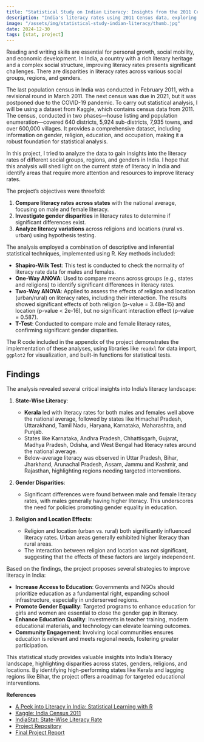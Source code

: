 ```yaml
---
title: "Statistical Study on Indian Literacy: Insights from the 2011 Census"
description: "India's literacy rates using 2011 Census data, exploring disparities across states, genders, religions, and urban-rural divides."
image: "/assets/img/statistical-study-indian-literacy/thumb.jpg"
date: 2024-12-30
tags: [stat, project] 
---
```

 
 
Reading and writing skills are essential for personal growth, social mobility, and economic development. In India, a country with a rich literary heritage and a complex social structure, improving literacy rates presents significant challenges. There are disparities in literacy rates across various social groups, regions, and genders.

The last population census in India was conducted in February 2011, with a revisional round in March 2011. The next census was due in 2021, but it was postponed due to the COVID-19 pandemic. To carry out statistical analysis, I will be using a dataset from Kaggle, which contains census data from 2011. The census, conducted in two phases—house listing and population enumeration—covered 640 districts, 5,924 sub-districts, 7,935 towns, and over 600,000 villages. It provides a comprehensive dataset, including information on gender, religion, education, and occupation, making it a robust foundation for statistical analysis.

In this project, I tried to analyze the data to gain insights into the literacy rates of different social groups, regions, and genders in India. I hope that this analysis will shed light on the current state of literacy in India and identify areas that require more attention and resources to improve literacy rates.
 

The project’s objectives were threefold:
1. **Compare literacy rates across states** with the national average, focusing on male and female literacy.
2. **Investigate gender disparities** in literacy rates to determine if significant differences exist.
3. **Analyze literacy variations** across religions and locations (rural vs. urban) using hypothesis testing.
 

The analysis employed a combination of descriptive and inferential statistical techniques, implemented using R. Key methods included:
 
- **Shapiro-Wilk Test**: This test is conducted to check the normality of literacy rate data for males and females. 
- **One-Way ANOVA**: Used to compare means across groups (e.g., states and religions) to identify significant differences in literacy rates.
- **Two-Way ANOVA**: Applied to assess the effects of religion and location (urban/rural) on literacy rates, including their interaction. The results showed significant effects of both religion (p-value = 3.48e-15) and location (p-value < 2e-16), but no significant interaction effect (p-value = 0.587).
- **T-Test**: Conducted to compare male and female literacy rates, confirming significant gender disparities.

The R code included in the appendix of the project demonstrates the implementation of these analyses, using libraries like `readxl` for data import, `ggplot2` for visualization, and built-in functions for statistical tests.

## Findings

The analysis revealed several critical insights into India’s literacy landscape:

1. **State-Wise Literacy**:
   - **Kerala** led with literacy rates for both males and females well above the national average, followed by states like Himachal Pradesh, Uttarakhand, Tamil Nadu, Haryana, Karnataka, Maharashtra, and Punjab.
   - States like Karnataka, Andhra Pradesh, Chhattisgarh, Gujarat, Madhya Pradesh, Odisha, and West Bengal had literacy rates around the national average.
   - Below-average literacy was observed in Uttar Pradesh, Bihar, Jharkhand, Arunachal Pradesh, Assam, Jammu and Kashmir, and Rajasthan, highlighting regions needing targeted interventions.

2. **Gender Disparities**:
   - Significant differences were found between male and female literacy rates, with males generally having higher literacy. This underscores the need for policies promoting gender equality in education.

3. **Religion and Location Effects**:
   - Religion and location (urban vs. rural) both significantly influenced literacy rates. Urban areas generally exhibited higher literacy than rural areas.
   - The interaction between religion and location was not significant, suggesting that the effects of these factors are largely independent.

 
Based on the findings, the project proposes several strategies to improve literacy in India:
- **Increase Access to Education**: Governments and NGOs should prioritize education as a fundamental right, expanding school infrastructure, especially in underserved regions.
- **Promote Gender Equality**: Targeted programs to enhance education for girls and women are essential to close the gender gap in literacy.
- **Enhance Education Quality**: Investments in teacher training, modern educational materials, and technology can elevate learning outcomes.
- **Community Engagement**: Involving local communities ensures education is relevant and meets regional needs, fostering greater participation.
  
This statistical study provides valuable insights into India’s literacy landscape, highlighting disparities across states, genders, religions, and locations. By identifying high-performing states like Kerala and lagging regions like Bihar, the project offers a roadmap for targeted educational interventions.

**References**
- [A Peek into Literacy in India: Statistical Learning with R](https://gigadom.wordpress.com/2015/01/05/a-peek-into-literacy-inindia-statistical-learning-with-r/)
- [Kaggle: India Census 2011](https://www.kaggle.com/datasets/danofer/india-census?select=india-districts-census-2011.csv)
- [IndiaStat: State-Wise Literacy Rate](https://www.indiastat.com/table/education/state-wise-literacy-rate-religious-communities-res/953566)
- [Project Repository](https://github.com/mrinalcs/india-literacy)
- [Final Project Report](https://drive.google.com/drive/folders/1DgPTm5jvRlimD80-HjIT6CK9elssA9zO)